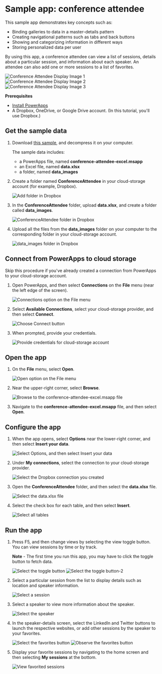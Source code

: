 <properties
    pageTitle="Sample app: conference attendee | Microsoft PowerApps"
    description="Sample app with Excel as a data source"
    services=""
    suite="powerapps"
    documentationCenter="na"
    authors="merwanhade"
    manager="dwrede"
    editor=""
    tags=""/>

<tags
   ms.service="powerapps"
   ms.devlang="na"
   ms.topic="article"
   ms.tgt_pltfrm="na"
   ms.workload="na"
   ms.date="12/22/2015"
   ms.author="mhade"/>

# Sample app: conference attendee #

This sample app demonstrates key concepts such as:

- Binding galleries to data in a master-details pattern
- Creating navigational patterns such as tabs and back buttons
- Showing and categorizing information in different ways
- Storing personalized data per user

By using this app, a conference attendee can view a list of sessions, details about a particular session, and information about each speaker. An attendee can also add one or more sessions to a list of favorites.

![Conference Attendee Display Image 1](./media/samples-conference-attendee/conference-attendee-display-1.png)
![Conference Attendee Display Image 2](./media/samples-conference-attendee/conference-attendee-display-2.png)
![Conference Attendee Display Image 3](./media/samples-conference-attendee/conference-attendee-display-3.png)

**Prerequisites**

- [Install PowerApps](http://aka.ms/powerappsinstall)
- A Dropbox, OneDrive, or Google Drive account. (In this tutorial, you'll use Dropbox.)

## Get the sample data ##
1. Download [this sample](http://aka.ms/conferenceattendeesample), and decompress it on your computer.

	The sample data includes:

	- a PowerApps file, named **conference-attendee-excel.msapp**
	- an Excel file, named **data.xlsx**
	- a folder, named **data_images**

1. Create a folder named **ConferenceAttendee** in your cloud-storage account (for example, Dropbox).

	![Add folder in Dropbox](./media/samples-conference-attendee/dropbox-create-folder.png)

1. In the **ConferenceAttendee** folder, upload **data.xlsx**, and create a folder called **data_images**.

	![ConferenceAttendee folder in Dropbox](./media/samples-conference-attendee/dropbox-content-conferenceattendee-folder.png)

1. Upload all the files from the **data_images** folder on your computer to the corresponding folder in your cloud-storage account.

	![data_images folder in Dropbox](./media/samples-conference-attendee/dropbox-content-conferenceattendee-images.png)

## Connect from PowerApps to cloud storage ##
Skip this procedure if you've already created a connection from PowerApps to your cloud-storage account.

1. Open PowerApps, and then select **Connections** on the **File** menu (near the left edge of the screen).

	![Connections option on the File menu](./media/samples-conference-attendee/file-connections.png)

1.  Select **Available Connections**, select your cloud-storage provider, and then select **Connect**.

	![Choose Connect button](./media/samples-conference-attendee/powerapps-dropbox-connect.png)

1. When prompted, provide your credentials.

	![Provide credentials for cloud-storage account](./media/samples-conference-attendee/provide-credentials.png)

## Open the app ##

1. On the **File** menu, select **Open**.

	![Open option on the File menu](./media/samples-conference-attendee/file-open.png)

1. Near the upper-right corner, select **Browse**.

	![Browse to the conference-attendee-excel.msapp file](./media/samples-conference-attendee/browse-icon.png)

1. Navigate to the **conference-attendee-excel.msapp** file, and then select **Open**.

## Configure the app ##

1. When the app opens, select **Options** near the lower-right corner, and then select **Insert your data**.

	![Select Options, and then select Insert your data](./media/samples-conference-attendee/powerapps-insert-your-data.png)

1. Under **My connections**, select the connection to your cloud-storage provider.

	![Select the Dropbox connection you created](./media/samples-conference-attendee/powerapps-choose-dropbox-conn.png)

1. Open the **ConferenceAttendee** folder, and then select the **data.xlsx** file.

	![Select the data.xlsx file](./media/samples-conference-attendee/powerapps-select-data-xlsx.png)

1. Select the check box for each table, and then select **Insert**.

	![Select all tables](./media/samples-conference-attendee/powerapps-select-tables.png)

## Run the app ##

1. Press F5, and then change views by selecting the view toggle button. You can view sessions by time or by track.

	**Note** - The first time you run this app, you may have to click the toggle button to fetch data.

	![Select the toggle button](./media/samples-conference-attendee/conference-attendee-run-1.png)
	![Select the toggle button-2](./media/samples-conference-attendee/conference-attendee-run-1-2.png)

2. Select a particular session from the list to display details such as location and speaker information.

	![Select a session](./media/samples-conference-attendee/conference-attendee-run-2.png)

3. Select a speaker to view more information about the speaker.

	![Select the speaker](./media/samples-conference-attendee/conference-attendee-run-3.png)

4. In the speaker-details screen, select the LinkedIn and Twitter buttons to launch the respective websites, or add other sessions by the speaker to your favorites.

	![Select the favorites button](./media/samples-conference-attendee/conference-attendee-run-4-1.png)
	![Observe the favorites button](./media/samples-conference-attendee/conference-attendee-run-4-2.png)

5. Display your favorite sessions by navigating to the home screen and then selecting **My sessions** at the bottom.

	![View favorited sessions](./media/samples-conference-attendee/conference-attendee-run-5.png)
